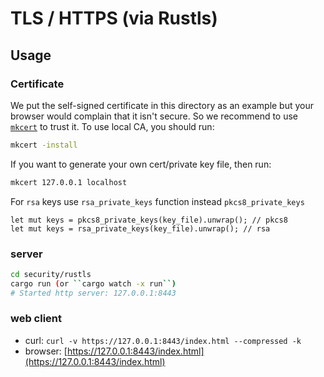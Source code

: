 # TLS / HTTPS (via Rustls)

## Usage

### Certificate

We put the self-signed certificate in this directory as an example
but your browser would complain that it isn't secure.
So we recommend to use [`mkcert`] to trust it. To use local CA, you should run:

```bash
mkcert -install
```

If you want to generate your own cert/private key file, then run:

```bash
mkcert 127.0.0.1 localhost
```

For `rsa` keys use `rsa_private_keys` function instead `pkcs8_private_keys`
```
let mut keys = pkcs8_private_keys(key_file).unwrap(); // pkcs8
let mut keys = rsa_private_keys(key_file).unwrap(); // rsa
```

[`mkcert`]: https://github.com/FiloSottile/mkcert

### server

```bash
cd security/rustls
cargo run (or ``cargo watch -x run``)
# Started http server: 127.0.0.1:8443
```

### web client

- curl: ``curl -v https://127.0.0.1:8443/index.html --compressed -k``
- browser: [https://127.0.0.1:8443/index.html](https://127.0.0.1:8443/index.html)
